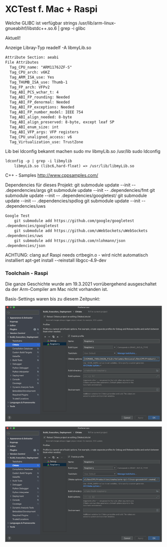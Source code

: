 # XCTest f. Mac + Raspi

Welche GLIBC ist verfügbar
    strings /usr/lib/arm-linux-gnueabihf/libstdc++.so.6 | grep -i glibc

Aktuell!

Anzeige Libray-Typ
    readelf -A libmyLib.so

    Attribute Section: aeabi
    File Attributes
      Tag_CPU_name: "ARM1176JZF-S"
      Tag_CPU_arch: v6KZ
      Tag_ARM_ISA_use: Yes
      Tag_THUMB_ISA_use: Thumb-1
      Tag_FP_arch: VFPv2
      Tag_ABI_PCS_wchar_t: 4
      Tag_ABI_FP_rounding: Needed
      Tag_ABI_FP_denormal: Needed
      Tag_ABI_FP_exceptions: Needed
      Tag_ABI_FP_number_model: IEEE 754
      Tag_ABI_align_needed: 8-byte
      Tag_ABI_align_preserved: 8-byte, except leaf SP
      Tag_ABI_enum_size: int
      Tag_ABI_VFP_args: VFP registers
      Tag_CPU_unaligned_access: v6
      Tag_Virtualization_use: TrustZone

Lib bei ldconfig bekannt machen
    sudo mv libmyLib.so /usr/lib
    sudo ldconfig

    ldconfig -p | grep -i libmylib
        libmyLib.so (libc6,hard-float) => /usr/lib/libmyLib.so

C++ - Samples
        http://www.cppsamples.com/

Dependencies für dieses Projekt:
    git submodule update --init -- .dependencies/args
    git submodule update --init -- .dependencies/fmt
    git submodule update --init -- .dependencies/googletest/
    git submodule update --init -- .dependencies/spdlog
    git submodule update --init -- .dependencies/uws

    Google Test
        git submodule add https://github.com/google/googletest .dependencies/googletest
        git submodule add https://github.com/uWebSockets/uWebSockets .dependencies/uws
        git submodule add https://github.com/nlohmann/json .dependencies/json

ACHTUNG:
    clang auf Raspi needs crtbegin.o - wird nicht automatisch installiert
        apt-get install --reinstall libgcc-4.9-dev

### Toolchain - Raspi
Die ganze Geschichte wurde am 19.3.2021 vorrübergehend ausgeschaltet da der Arm-Compiler am 
Mac nicht vorhanden ist.

Basis-Settings waren bis zu diesem Zeitpunkt:

![Settings - Teil1](doc/images/cmake-toolchain-raspi-1.png)

![Settings - Teil2](doc/images/cmake-toolchain-raspi-2.png)
